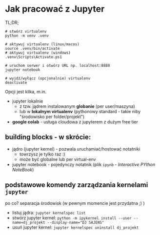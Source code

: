 # Jak pracować z Jupyter

TL;DR;

```shell
# stwórz virtualenv
python -m venv .venv

# aktywuj virtualenv (linux/macos)
source .venv/bin/activate
# aktywuj virtualenv (windows)
.venv\Scripts\Activate.ps1

# uruchom serwer i otwórz URL np. localhost:8888
jupyter notebook

# wyjdź/wyłącz (opcjonalnie) virtualenv
deactivate
```

Opcji jest kilka, m.in.

- jupyter lokalnie
  - z tzw. jądrem instalowanym **globanie** (per user/maszyna)
  - lub w **lokalnym virtualenv** (pythonowy standard - takie niby "środowisko per folder/projekt")
- **google colab** - usługa cloudowa z jupyterem z dużym free tier

## building blocks - w skrócie:

- jądro (jupyter kernel) - pozwala uruchamiać/hostować notatniki
  - towrzysz je tylko raz :)
  - może być globalne lub per virtual-env
- jupyter notebook - pojedynczy notatnik (plik `ipynb` - _Interactive PYthon NoteBook_)

## podstawowe komendy zarządzania kernelami `jupyter`

po co? separacja środowisk (w pewnym momencie jest przydatna ;) )

- listuj jądra: `jupyter kernelspec list`
- stwórz jupyter kernel: `python -m ipykernel install --user --name=dj_projekt --display-name="DJ SAJENS"`
- usuń jupyter kernel: `jupyter kernelspec uninstall dj_projekt`
